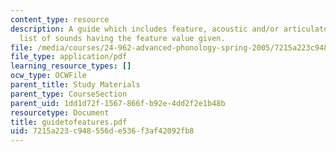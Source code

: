 ```yaml
---
content_type: resource
description: A guide which includes feature, acoustic and/or articulatory definition,
  list of sounds having the feature value given.
file: /media/courses/24-962-advanced-phonology-spring-2005/7215a223c948556de536f3af42092fb8_guidetofeatures.pdf
file_type: application/pdf
learning_resource_types: []
ocw_type: OCWFile
parent_title: Study Materials
parent_type: CourseSection
parent_uid: 1dd1d72f-1567-866f-b92e-4dd2f2e1b48b
resourcetype: Document
title: guidetofeatures.pdf
uid: 7215a223-c948-556d-e536-f3af42092fb8
---
```

